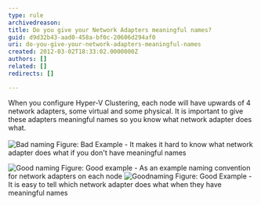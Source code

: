 ```yaml
---
type: rule
archivedreason: 
title: Do you give your Network Adapters meaningful names?
guid: d9d32b43-aad0-458a-bf0c-20606d294af0
uri: do-you-give-your-network-adapters-meaningful-names
created: 2012-03-02T18:33:02.0000000Z
authors: []
related: []
redirects: []

---
```



When you configure Hyper-V Clustering, each node will have upwards of 4 network adapters, some virtual and some physical. It is important to give these adapters meaningful names so you know what network adapter does what.
<br><excerpt class='endintro'></excerpt><br>
<img class="ms-rteCustom-ImageArea" alt="Bad naming" src="/PublishingImages/naming-bad.jpg" />
<span class="ms-rteCustom-FigureBad">Figure&#58; Bad Example - It makes it hard to know what network adapter does what if you don't have meaningful names</span>

<img class="ms-rteCustom-ImageArea" alt="Good naming" src="/PublishingImages/naming-good.jpg" />
<span class="ms-rteCustom-FigureGood">Figure&#58; Good example - As an example naming convention for network adapters on each node</span>

<img class="ms-rteCustom-ImageArea" alt="Goodnaming" src="/PublishingImages/naming-good2.jpg" />
<span class="ms-rteCustom-FigureGood">Figure&#58; Good Example - It is easy to tell which network adapter does what when they have meaningful names</span>


